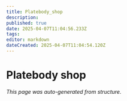 ```yaml
---
title: Platebody_shop
description: 
published: true
date: 2025-04-07T11:04:56.233Z
tags: 
editor: markdown
dateCreated: 2025-04-07T11:04:54.120Z
---
```


# Platebody shop

*This page was auto-generated from structure.*